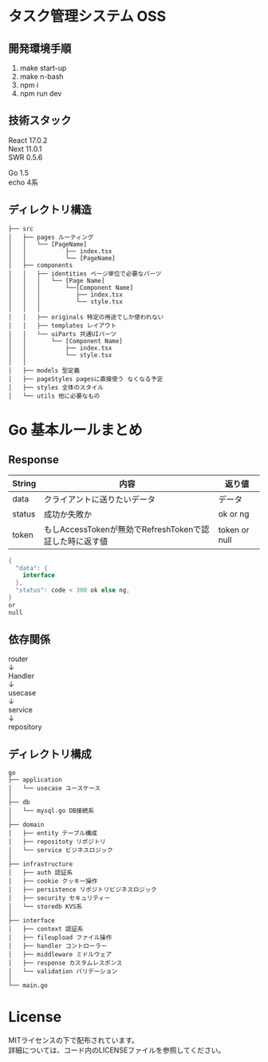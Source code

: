 # タスク管理システム OSS  

## 開発環境手順  
1. make start-up
2. make n-bash
3. npm i  
4. npm run dev

## 技術スタック  
React 17.0.2  
Next 11.0.1  
SWR 0.5.6  

Go 1.5  
echo 4系  

## ディレクトリ構造  

```
├── src
│   ├── pages ルーティング
│   │   └── [PageName]
│   │           ├── index.tsx
│   │           └── [PageName]
│   ├── components
│   │   ├── identities ページ単位で必要なパーツ
│   │   │   └── [Page Name]
│   │   │       └──[Component Name]
│   │   │          ├── index.tsx
│   │   │          └── style.tsx
│   │   │
│   │   ├── originals 特定の用途でしか使われない
│   │   ├── templates レイアウト
│   │   └── uiParts 共通UIパーツ
│   │       └── [Component Name]
│   │           ├── index.tsx
│   │           └── style.tsx
│   │
│   ├── models 型定義
│   ├── pageStyles pagesに直接使う なくなる予定
│   ├── styles 全体のスタイル
│   └── utils 他に必要なもの
```

  
# Go 基本ルールまとめ  

## Response  

| String | 内容 | 返り値 |
| --- | --- | --- |
| data | クライアントに送りたいデータ | データ |
| status | 成功か失敗か | ok or ng |
| token | もしAccessTokenが無効でRefreshTokenで認証した時に返す値 | token or null |



```go
{
  "data": {
    interface
  },
  "status": code < 300 ok else ng, 
}
or
null
```

## 依存関係
router  
↓  
Handler  
↓  
usecase  
↓  
service  
↓  
repository  


## ディレクトリ構成  


```
go
├── application
│   └── usecase ユースケース
│
├── db
│   └── mysql.go DB接続系
│
├── domain
│   ├── entity テーブル構成
│   ├── repositoty リポジトリ
│   └── service ビジネスロジック
│
├── infrastructure
│   ├── auth 認証系
│   ├── cookie クッキー操作
│   ├── persistence リポジトリビジネスロジック
│   ├── security セキュリティー
│   └── storedb KVS系
│
├── interface
│   ├── context 認証系
│   ├── fileupload ファイル操作
│   ├── handler コントローラー 
│   ├── middleware ミドルウェア
│   ├── response カスタムレスポンス
│   └── validation バリデーション
│
└── main.go 
```

# License
MITライセンスの下で配布されています。  
詳細については、コード内のLICENSEファイルを参照してください。  
